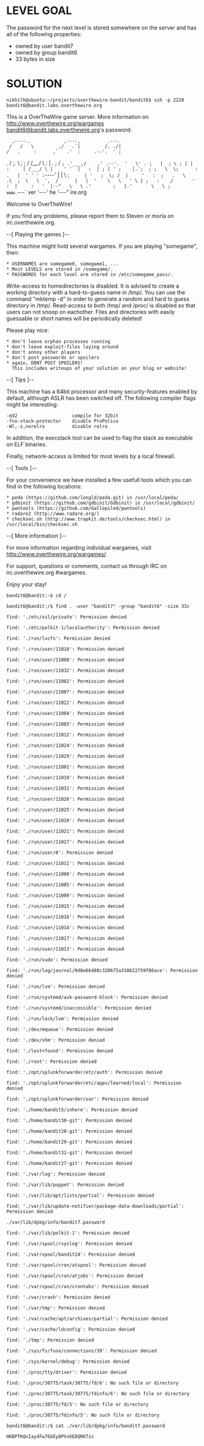# LEVEL GOAL

The password for the next level is stored somewhere on the server and has all of the following properties:

- owned by user bandit7
- owned by group bandit6
- 33 bytes in size

# SOLUTION

`nikhilh@ubuntu:~/projects/overthewire-bandit/bandit6$ ssh -p 2220 bandit6@bandit.labs.overthewire.org`

This is a OverTheWire game server. More information on http://www.overthewire.org/wargames
bandit6@bandit.labs.overthewire.org's password: 
               
      ,----..            ,----,          .---. 
     /   /   \         ,/   .`|         /. ./|
    /   .     :      ,`   .'  :     .--'.  ' ;
   .   /   ;.  \   ;    ;     /    /__./ \ : |
  .   ;   /  ` ; .'___,/    ,' .--'.  '   \' .
  ;   |  ; \ ; | |    :     | /___/ \ |    ' ' 
  |   :  | ; | ' ;    |.';  ; ;   \  \;      : 
  .   |  ' ' ' : `----'  |  |  \   ;  `      |
  '   ;  \; /  |     '   :  ;   .   \    .\  ; 
   \   \  ',  /      |   |  '    \   \   ' \ |
    ;   :    /       '   :  |     :   '  |--"  
     \   \ .'        ;   |.'       \   \ ;     
  www. `---` ver     '---' he       '---" ire.org     
               
              
Welcome to OverTheWire!

If you find any problems, please report them to Steven or morla on
irc.overthewire.org.

--[ Playing the games ]--

  This machine might hold several wargames. 
  If you are playing "somegame", then:

    * USERNAMES are somegame0, somegame1, ...
    * Most LEVELS are stored in /somegame/.
    * PASSWORDS for each level are stored in /etc/somegame_pass/.

  Write-access to homedirectories is disabled. It is advised to create a
  working directory with a hard-to-guess name in /tmp/.  You can use the
  command "mktemp -d" in order to generate a random and hard to guess
  directory in /tmp/.  Read-access to both /tmp/ and /proc/ is disabled
  so that users can not snoop on eachother. Files and directories with 
  easily guessable or short names will be periodically deleted!
	
  Please play nice:
      
    * don't leave orphan processes running
    * don't leave exploit-files laying around
    * don't annoy other players
    * don't post passwords or spoilers
    * again, DONT POST SPOILERS! 
      This includes writeups of your solution on your blog or website!

--[ Tips ]--

  This machine has a 64bit processor and many security-features enabled
  by default, although ASLR has been switched off.  The following
  compiler flags might be interesting:

    -m32                    compile for 32bit
    -fno-stack-protector    disable ProPolice
    -Wl,-z,norelro          disable relro 

  In addition, the execstack tool can be used to flag the stack as
  executable on ELF binaries.

  Finally, network-access is limited for most levels by a local
  firewall.

--[ Tools ]--

 For your convenience we have installed a few usefull tools which you can find
 in the following locations:

    * peda (https://github.com/longld/peda.git) in /usr/local/peda/
    * gdbinit (https://github.com/gdbinit/Gdbinit) in /usr/local/gdbinit/
    * pwntools (https://github.com/Gallopsled/pwntools)
    * radare2 (http://www.radare.org/)
    * checksec.sh (http://www.trapkit.de/tools/checksec.html) in /usr/local/bin/checksec.sh

--[ More information ]--

  For more information regarding individual wargames, visit
  http://www.overthewire.org/wargames/

  For support, questions or comments, contact us through IRC on
  irc.overthewire.org #wargames.

  Enjoy your stay!

`bandit6@bandit:~$ cd /`

`bandit6@bandit:/$ find . -user "bandit7" -group "bandit6" -size 33c`

`find: './etc/ssl/private': Permission denied`

`find: './etc/polkit-1/localauthority': Permission denied`

`find: './run/lxcfs': Permission denied`

`find: './run/user/11010': Permission denied`

`find: './run/user/11008': Permission denied`

`find: './run/user/11032': Permission denied`

`find: './run/user/11002': Permission denied`

`find: './run/user/11007': Permission denied`

`find: './run/user/11022': Permission denied`

`find: './run/user/11004': Permission denied`

`find: './run/user/11003': Permission denied`

`find: './run/user/11012': Permission denied`

`find: './run/user/11024': Permission denied`

`find: './run/user/11029': Permission denied`

`find: './run/user/11001': Permission denied`

`find: './run/user/11019': Permission denied`

`find: './run/user/11031': Permission denied`

`find: './run/user/11026': Permission denied`

`find: './run/user/11025': Permission denied`

`find: './run/user/11020': Permission denied`

`find: './run/user/11021': Permission denied`

`find: './run/user/11027': Permission denied`

`find: './run/user/0': Permission denied`

`find: './run/user/11011': Permission denied`

`find: './run/user/11000': Permission denied`

`find: './run/user/11005': Permission denied`

`find: './run/user/11009': Permission denied`

`find: './run/user/11015': Permission denied`

`find: './run/user/11016': Permission denied`

`find: './run/user/11014': Permission denied`

`find: './run/user/11017': Permission denied`

`find: './run/user/11013': Permission denied`

`find: './run/sudo': Permission denied`

`find: './run/log/journal/0d8e66480c320675a338622759f86ace': Permission denied`

`find: './run/lvm': Permission denied`

`find: './run/systemd/ask-password-block': Permission denied`

`find: './run/systemd/inaccessible': Permission denied`

`find: './run/lock/lvm': Permission denied`

`find: './dev/mqueue': Permission denied`

`find: './dev/shm': Permission denied`

`find: './lost+found': Permission denied`

`find: './root': Permission denied`

`find: './opt/splunkforwarder/etc/auth': Permission denied`

`find: './opt/splunkforwarder/etc/apps/learned/local': Permission denied`

`find: './opt/splunkforwarder/var': Permission denied`

`find: './home/bandit5/inhere': Permission denied`

`find: './home/bandit30-git': Permission denied`

`find: './home/bandit28-git': Permission denied`

`find: './home/bandit29-git': Permission denied`

`find: './home/bandit31-git': Permission denied`

`find: './home/bandit27-git': Permission denied`

`find: './var/log': Permission denied`

`find: './var/lib/puppet': Permission denied`

`find: './var/lib/apt/lists/partial': Permission denied`

`find: './var/lib/update-notifier/package-data-downloads/partial': Permission denied`

`./var/lib/dpkg/info/bandit7.password`

`find: './var/lib/polkit-1': Permission denied`

`find: './var/spool/rsyslog': Permission denied`

`find: './var/spool/bandit24': Permission denied`

`find: './var/spool/cron/atspool': Permission denied`

`find: './var/spool/cron/atjobs': Permission denied`

`find: './var/spool/cron/crontabs': Permission denied`

`find: './var/crash': Permission denied`

`find: './var/tmp': Permission denied`

`find: './var/cache/apt/archives/partial': Permission denied`

`find: './var/cache/ldconfig': Permission denied`

`find: './tmp': Permission denied`

`find: './sys/fs/fuse/connections/39': Permission denied`

`find: './sys/kernel/debug': Permission denied`

`find: './proc/tty/driver': Permission denied`

`find: './proc/30775/task/30775/fd/6': No such file or directory`

`find: './proc/30775/task/30775/fdinfo/6': No such file or directory`

`find: './proc/30775/fd/5': No such file or directory`

`find: './proc/30775/fdinfo/5': No such file or directory`

`bandit6@bandit:/$ cat ./var/lib/dpkg/info/bandit7.password`

`HKBPTKQnIay4Fw76bEy8PVxKEDQRKTzs`
